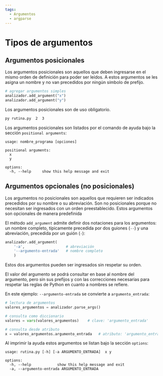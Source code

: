 ```yaml
---
tags:
  - Argumentos
  - argparse
---
```


# Tipos de argumentos 



## Argumentos posicionales

Los argumentos posicionales son aquellos que deben ingresarse en el mismo orden de definición para poder ser leídos.
A estos argumentos se les asigna un nombre y no van precedidos por ningún símbolo de prefijo.


```py title="Argumentos posicionales - creación"
# agregar argumentos simples
analizador.add_argument("x")
analizador.add_argument("y")
```

Los argumentos posicionales son de uso obligatorio.

```bash title="Argumentos posicionales - uso"
py rutina.py  2  3  
```

Los argumentos posicionales son listados por el comando de ayuda bajo la sección `positional arguments`:

``` title="Argumentos posicionales - ayuda"
usage: nombre_programa [opciones]

positional arguments:
  x
  y

options:
  -h, --help     show this help message and exit
```

## Argumentos opcionales (no posicionales)


Los argumentos no posicionales son aquellos
que requieren ser indicados precedidos por su nombre o su abreviación.
Son no posicionales porque no necesitan ser ingresados con un orden preestablecido. 
Estos argumentos son opcionales de manera predefinida

El método `add_argument` admite definir dos notaciones para los argumentos: un nombre completo,
típicamente precedida por dos guiones (`--`)
y una abreviación, precedida por un guión (`-`):


```py title="Argumentos no posicionales - configuración"
analizador.add_argument(
    '-a',                   # abreviación
    '--argumento-entrada'   # nombre completo
    )
```
Estos dos argumentos pueden ser ingresados sin respetar su orden.

El valor del argumento se podrá consultar
en base al nombre del argumento,
pero sin sus prefijos y con las correcciones necesarias
para respetar las reglas de Python en cuanto a nombres se refiere.


En este ejemplo: `--argumento-entrada` se convierte a `argumento_entrada`:

```py title="Argumentos no posicionales - lectura"
# lectura de argumentos
valores_argumentos = analizador.parse_args()

# consulta como diccionario
valores = vars(valores_argumentos)    # clave: 'argumento_entrada'

# consulta desde atributo
x = valores_argumentos.argumento_entrada   # atributo: 'argumento_entrada'
```

Al imprimir la ayuda estos argumentos se listan bajo la sección `options`:


``` title="Argumentos no posicionales - ayuda"
usage: rutina.py [-h] [-a ARGUMENTO_ENTRADA]  x y

options:
  -h, --help            show this help message and exit
  -a, --argumento-entrada ARGUMENTO_ENTRADA
```




